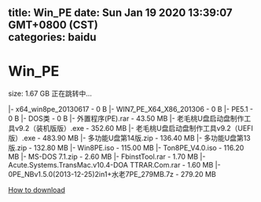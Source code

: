 
title: Win_PE
date: Sun Jan 19 2020 13:39:07 GMT+0800 (CST)    
categories: baidu
---

# Win_PE
size: 1.67 GB
 正在跳转中...
 
|- x64_win8pe_20130617 - 0 B
|- WIN7_PE_X64_X86_201306 - 0 B
|- PE5.1 - 0 B
|- DOS类 - 0 B
|- 外置程序(PE).rar - 43.50 MB
|- 老毛桃U盘启动盘制作工具v9.2（装机版版）.exe - 352.60 MB
|- 老毛桃U盘启动盘制作工具v9.2（UEFI版）.exe - 483.90 MB
|- 多功能U盘第14版.zip - 136.40 MB
|- 多功能U盘第13版.zip - 132.80 MB
|- Win8PE.iso - 115.00 MB
|- Ton8PE_V4.0.iso - 116.20 MB
|- MS-DOS 7.1.zip - 2.60 MB
|- FbinstTool.rar - 1.70 MB
|- Acute.Systems.TransMac.v10.4-DOA TTRAR.Com.rar - 1.60 MB
|- 0PE_NBv1.5.0(2013-12-25)2in1+水老7PE_279MB.7z - 279.20 MB

[How to download](https://bpcam.bemobtrk.com/go/2ceec3aa-1ca2-46d6-b9ff-aaa5c184517c?jno=4487)